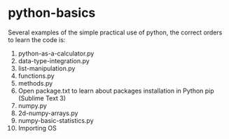 # python-basics
Several examples of the simple practical use of python, the correct orders to learn the code is:
1) python-as-a-calculator.py
2) data-type-integration.py
3) list-manipulation.py
4) functions.py
5) methods.py
6) Open package.txt to learn about packages installation in Python pip (Sublime Text 3)
7) numpy.py
8) 2d-numpy-arrays.py
9) numpy-basic-statistics.py
10) Importing OS

